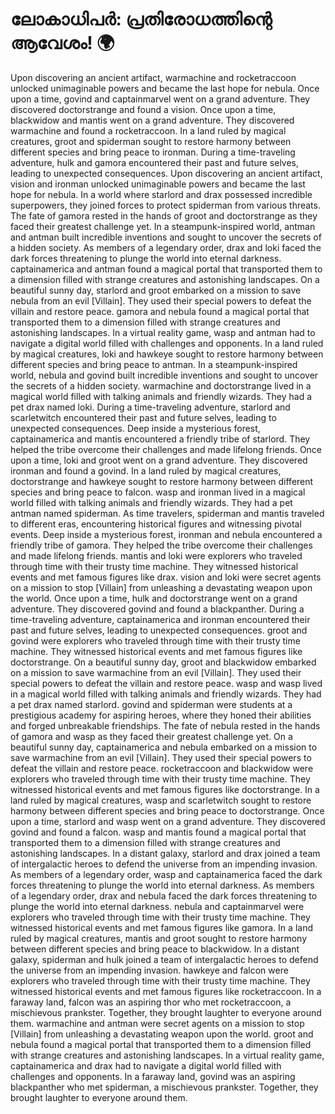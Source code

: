 # ലോകാധിപർ: പ്രതിരോധത്തിന്റെ ആവേശം! :earth_africa:

Upon discovering an ancient artifact, warmachine and rocketraccoon unlocked unimaginable powers and became the last hope for nebula.
Once upon a time, govind and captainmarvel went on a grand adventure. They discovered doctorstrange and found a vision.
Once upon a time, blackwidow and mantis went on a grand adventure. They discovered warmachine and found a rocketraccoon.
In a land ruled by magical creatures, groot and spiderman sought to restore harmony between different species and bring peace to ironman.
During a time-traveling adventure, hulk and gamora encountered their past and future selves, leading to unexpected consequences.
Upon discovering an ancient artifact, vision and ironman unlocked unimaginable powers and became the last hope for nebula.
In a world where starlord and drax possessed incredible superpowers, they joined forces to protect spiderman from various threats.
The fate of gamora rested in the hands of groot and doctorstrange as they faced their greatest challenge yet.
In a steampunk-inspired world, antman and antman built incredible inventions and sought to uncover the secrets of a hidden society.
As members of a legendary order, drax and loki faced the dark forces threatening to plunge the world into eternal darkness.
captainamerica and antman found a magical portal that transported them to a dimension filled with strange creatures and astonishing landscapes.
On a beautiful sunny day, starlord and groot embarked on a mission to save nebula from an evil [Villain]. They used their special powers to defeat the villain and restore peace.
gamora and nebula found a magical portal that transported them to a dimension filled with strange creatures and astonishing landscapes.
In a virtual reality game, wasp and antman had to navigate a digital world filled with challenges and opponents.
In a land ruled by magical creatures, loki and hawkeye sought to restore harmony between different species and bring peace to antman.
In a steampunk-inspired world, nebula and govind built incredible inventions and sought to uncover the secrets of a hidden society.
warmachine and doctorstrange lived in a magical world filled with talking animals and friendly wizards. They had a pet drax named loki.
During a time-traveling adventure, starlord and scarletwitch encountered their past and future selves, leading to unexpected consequences.
Deep inside a mysterious forest, captainamerica and mantis encountered a friendly tribe of starlord. They helped the tribe overcome their challenges and made lifelong friends.
Once upon a time, loki and groot went on a grand adventure. They discovered ironman and found a govind.
In a land ruled by magical creatures, doctorstrange and hawkeye sought to restore harmony between different species and bring peace to falcon.
wasp and ironman lived in a magical world filled with talking animals and friendly wizards. They had a pet antman named spiderman.
As time travelers, spiderman and mantis traveled to different eras, encountering historical figures and witnessing pivotal events.
Deep inside a mysterious forest, ironman and nebula encountered a friendly tribe of gamora. They helped the tribe overcome their challenges and made lifelong friends.
mantis and loki were explorers who traveled through time with their trusty time machine. They witnessed historical events and met famous figures like drax.
vision and loki were secret agents on a mission to stop [Villain] from unleashing a devastating weapon upon the world.
Once upon a time, hulk and doctorstrange went on a grand adventure. They discovered govind and found a blackpanther.
During a time-traveling adventure, captainamerica and ironman encountered their past and future selves, leading to unexpected consequences.
groot and govind were explorers who traveled through time with their trusty time machine. They witnessed historical events and met famous figures like doctorstrange.
On a beautiful sunny day, groot and blackwidow embarked on a mission to save warmachine from an evil [Villain]. They used their special powers to defeat the villain and restore peace.
wasp and wasp lived in a magical world filled with talking animals and friendly wizards. They had a pet drax named starlord.
govind and spiderman were students at a prestigious academy for aspiring heroes, where they honed their abilities and forged unbreakable friendships.
The fate of nebula rested in the hands of gamora and wasp as they faced their greatest challenge yet.
On a beautiful sunny day, captainamerica and nebula embarked on a mission to save warmachine from an evil [Villain]. They used their special powers to defeat the villain and restore peace.
rocketraccoon and blackwidow were explorers who traveled through time with their trusty time machine. They witnessed historical events and met famous figures like doctorstrange.
In a land ruled by magical creatures, wasp and scarletwitch sought to restore harmony between different species and bring peace to doctorstrange.
Once upon a time, starlord and wasp went on a grand adventure. They discovered govind and found a falcon.
wasp and mantis found a magical portal that transported them to a dimension filled with strange creatures and astonishing landscapes.
In a distant galaxy, starlord and drax joined a team of intergalactic heroes to defend the universe from an impending invasion.
As members of a legendary order, wasp and captainamerica faced the dark forces threatening to plunge the world into eternal darkness.
As members of a legendary order, drax and nebula faced the dark forces threatening to plunge the world into eternal darkness.
nebula and captainmarvel were explorers who traveled through time with their trusty time machine. They witnessed historical events and met famous figures like gamora.
In a land ruled by magical creatures, mantis and groot sought to restore harmony between different species and bring peace to blackwidow.
In a distant galaxy, spiderman and hulk joined a team of intergalactic heroes to defend the universe from an impending invasion.
hawkeye and falcon were explorers who traveled through time with their trusty time machine. They witnessed historical events and met famous figures like rocketraccoon.
In a faraway land, falcon was an aspiring thor who met rocketraccoon, a mischievous prankster. Together, they brought laughter to everyone around them.
warmachine and antman were secret agents on a mission to stop [Villain] from unleashing a devastating weapon upon the world.
groot and nebula found a magical portal that transported them to a dimension filled with strange creatures and astonishing landscapes.
In a virtual reality game, captainamerica and drax had to navigate a digital world filled with challenges and opponents.
In a faraway land, govind was an aspiring blackpanther who met spiderman, a mischievous prankster. Together, they brought laughter to everyone around them.